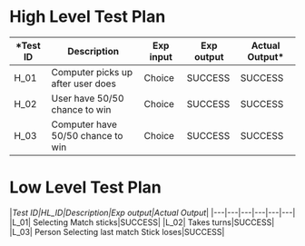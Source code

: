 #  High Level Test Plan

|*Test ID|Description|Exp input|Exp output|Actual Output*|
|----|----|----|---|---|
|H_01| Computer picks up after user does|	Choice|SUCCESS|	SUCCESS
|H_02| User have 50/50 chance to win|	Choice|	SUCCESS|	SUCCESS
|H_03| Computer have 50/50 chance to win|	Choice|	SUCCESS|	SUCCESS

# Low Level Test Plan

|*Test ID|HL_ID|Description|Exp output|Actual Output*|
|---|---|---|---|---|---|
|L_01| Selecting Match sticks|SUCCESS|
|L_02| Takes turns|SUCCESS|
|L_03| Person Selecting last match Stick loses|SUCCESS|	

